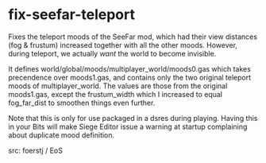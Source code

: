 # fix-seefar-teleport

Fixes the teleport moods of the SeeFar mod, which had their view distances (fog & frustum) increased together with all the other moods. However, during teleport, we actually _want_ the world to become invisible.

It defines world/global/moods/multiplayer_world/moods0.gas which takes precendence over moods1.gas, and contains only the two original teleport moods of multiplayer_world.
The values are those from the original moods1.gas, except the frustum_width which I increased to equal fog_far_dist to smoothen things even further. 

Note that this is only for use packaged in a dsres during playing. Having this in your Bits will make Siege Editor issue a warning at startup complaining about duplicate mood definition.

src: foerstj / EoS
